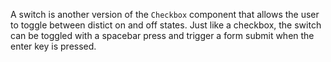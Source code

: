 A switch is another version of the `Checkbox` component that allows the user to
toggle between distict on and off states. Just like a checkbox, the switch can
be toggled with a spacebar press and trigger a form submit when the enter key is
pressed.
